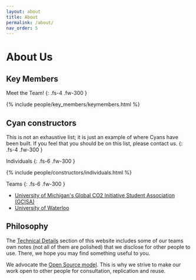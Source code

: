 ```yaml
---
layout: about
title: About
permalink: /about/
nav_order: 5
---
```


# About Us

## Key Members

Meet the Team!
{: .fs-4 .fw-300 }

{% include people/key_members/keymembers.html %}

<p style="page-break-after:always;"></p>

## Cyan constructors

This is not an exhaustive list; it is just an example of where Cyans have been built. If you feel that you should be on this list, please contact us.
{: .fs-4 .fw-300 }

Individuals
{: .fs-6 .fw-300 }

{% include people/constructors/individuals.html %}

Teams
{: .fs-6 .fw-300 }

- [University of Michigan's Global CO2 Initiative Student Association (GCISA)](https://maizepages.umich.edu/organization/gcisa)
- [University of Waterloo](https://uwaterloo.ca/)

## Philosophy

The [Technical Details](/openair-cyan/operation) section of this website includes some of our teams own notes (not all of them are polished) that we disclose for other people to use.
There, we hope you may find something useful to you.

We advocate the [Open Source model](https://en.wikipedia.org/wiki/Open-source_model).
This is why we strive to make our work open to other people for consultation, replication and reuse.
